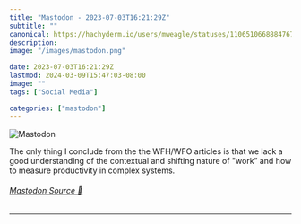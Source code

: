 ```yaml
---
title: "Mastodon - 2023-07-03T16:21:29Z"
subtitle: ""
canonical: https://hachyderm.io/users/mweagle/statuses/110651066888476742
description:
image: "/images/mastodon.png"

date: 2023-07-03T16:21:29Z
lastmod: 2024-03-09T15:47:03-08:00
image: ""
tags: ["Social Media"]

categories: ["mastodon"]
---
```

![Mastodon](/images/mastodon.png)

<p>The only thing I conclude from the the WFH/WFO articles is that we lack a good understanding of the contextual and shifting nature of &quot;work” and how to measure productivity in complex systems.</p>


###### [Mastodon Source 🐘](https://hachyderm.io/@mweagle/110651066888476742)

___
